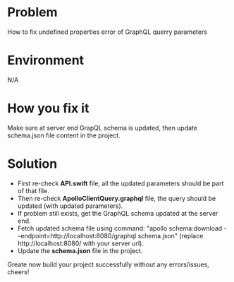 # Problem
How to fix undefined properties error of GraphQL querry parameters


# Environment
N/A


# How you fix it
Make sure at server end GrapQL schema is updated, then update schema.json file content in the project.

# Solution
- First re-check **API.swift** file, all the updated parameters should be part of that file.
- Then re-check **ApolloClientQuery.graphql** file, the query should be updated (with updated parameters).
- If problem still exists, get the GraphQL schema updated at the server end.
- Fetch updated schema file using command: "apollo schema:download --endpoint=http://localhost:8080/graphql schema.json" (replace http://localhost:8080/ with your server url).
- Update the **schema.json** file in the project.

Greate now build your project successfully without any errors/issues, cheers!

